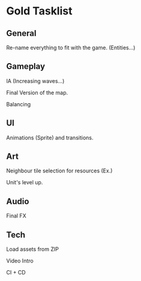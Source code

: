 # Gold Tasklist

## General

Re-name everything to fit with the game. (Entities...)





## Gameplay

IA (Increasing waves...)

Final Version of the map.

Balancing



## UI

Animations (Sprite) and transitions.



## Art 

Neighbour tile selection for resources (Ex.)

Unit's level up.



## Audio

Final FX



##  Tech

Load assets from ZIP

Video Intro

CI + CD



